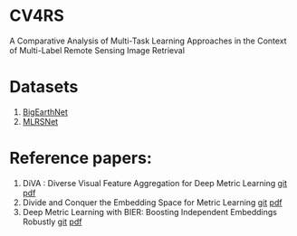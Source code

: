 # CV4RS
A Comparative Analysis of Multi-Task Learning Approaches in the Context of Multi-Label Remote Sensing Image Retrieval

# Datasets
1. [BigEarthNet](http://bigearth.net) 
2. [MLRSNet](https://github.com/cugbrs/MLRSNet)  

# Reference papers:
1. DiVA : Diverse Visual Feature Aggregation for Deep Metric Learning [git](https://github.com/Confusezius/ECCV2020_DiVA_MultiFeature_DML)  [pdf](https://arxiv.org/abs/2004.13458)
2. Divide and Conquer the Embedding Space for Metric Learning [git](https://github.com/CompVis/metric-learning-divide-and-conquer)  [pdf](http://openaccess.thecvf.com/content_CVPR_2019/papers/Sanakoyeu_Divide_and_Conquer_the_Embedding_Space_for_Metric_Learning_CVPR_2019_paper.pdf)
3. Deep Metric Learning with BIER: Boosting Independent Embeddings Robustly [git](https://github.com/mop/bier)  [pdf](https://arxiv.org/abs/1801.04815)

